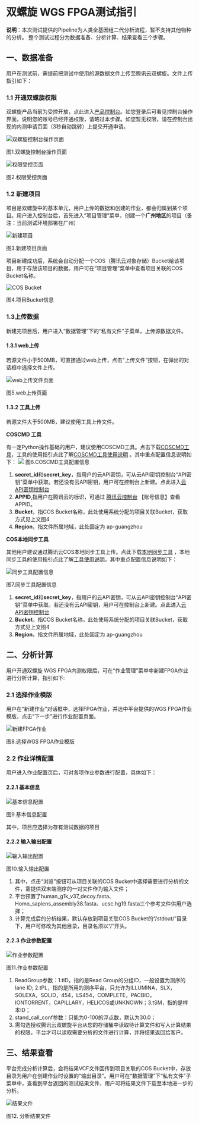 # 双螺旋 WGS FPGA测试指引 #
**说明**：本次测试提供的Pipeline为人类全基因组二代分析流程，暂不支持其他物种的分析。
整个测试过程分为数据准备、分析计算、结果查看三个步骤。
## 一、数据准备 ##
用户在测试前，需提前把测试中使用的源数据文件上传至腾讯云双螺旋。文件上传指引如下：
### 1.1 开通双螺旋权限 ###
双螺旋产品当前为受控开放，点此进入[产品控制台](https://console.cloud.tencent.com/helix)。如您登录后可看见控制台操作界面，说明您的账号已经开通权限，请略过本步骤。如您暂无权限，请在控制台出现的内测申请页面（3秒自动跳转）上提交开通申请。

![双螺旋控制台操作页面](https://mc.qcloudimg.com/static/img/5d6fe42b955323dbda84b521e07a95ef/image.png)

图1.双螺旋控制台操作页面

![权限受控页面](https://mc.qcloudimg.com/static/img/6ff612dcbbeb8b4ff58f598393f7e5e3/image.png)

图2.权限受控页面
### 1.2 新建项目 ###
项目是双螺旋中的基本单元，用户上传的数据和创建的作业，都会归属到某个项目。用户进入控制台后，首先进入“项目管理”菜单，创建一个**广州地区**的项目（备注：当前测试环境部署在广州）

![新建项目](https://mc.qcloudimg.com/static/img/adf15e5565d506f6afc4f5cdb3fb2a07/image.png)

图3.新建项目页面

项目新建成功后，系统会自动分配一个COS（腾讯云对象存储）Bucket给该项目，用于存放该项目的数据。用户可在“项目管理”菜单中查看项目关联的COS Bucket名称。

![COS Bucket](https://mc.qcloudimg.com/static/img/261f27ccb63523a651a0943be2771797/COS+Bucket.png)

图4.项目Bucket信息
### 1.3上传数据 ###
新建完项目后，用户进入“数据管理”下的“私有文件”子菜单，上传源数据文件。
#### 1.3.1 web上传 ####
若源文件小于500MB，可直接通过web上传，点击“上传文件”按钮，在弹出的对话框中选择文件上传。

![web上传文件页面](https://mc.qcloudimg.com/static/img/771a25660e72828e5e746973b4defb4f/image.png)

图5.web上传页面
#### 1.3.2 工具上传 ####

若源文件大于500MB，建议使用工具上传文件。

**COSCMD 工具**

有一定Python操作基础的用户，建议使用COSCMD工具。点击下载[COSCMD工具](https://github.com/tencentyun/coscmd)，工具的使用指引点此了解[COSCMD工具使用说明](https://cloud.tencent.com/document/product/436/10976)
。其中重点配置信息说明如下：
![](https://mc.qcloudimg.com/static/img/cb4a6d9006514cbc54e71fe6db395064/image.png)
图6.COSCMD工具配置信息

1. **secret_id**和**secret_key**，指用户的云API密钥，可从云API密钥控制台“API密钥”菜单中获取。若还没有云API密钥，用户可在控制台上新建。点此进入[云API密钥控制台](https://console.cloud.tencent.com/capi "API密钥")
2. **APPID**,指用户在腾讯云的标识，可通过 [腾讯云控制台](https://console.cloud.tencent.com/) 【账号信息】查看 APPID。
3. **Bucket**，指COS Bucket名称，此处使用系统分配的项目关联Bucket，获取方式见上文图4
4. **Region**，指文件所属地域，此处固定为 ap-guangzhou



**COS本地同步工具**

其他用户建议通过腾讯云COS本地同步工具上传。点此下载[本地同步工具](https://github.com/tencentyun/cos_sync_tools_v5 "COS同步工具")
，本地同步工具的使用指引点此了解[工具使用说明](https://cloud.tencent.com/document/product/436/7133 "本地同步工具使用说明")。其中重点配置信息说明如下：

![同步工具配置信息](https://mc.qcloudimg.com/static/img/fcafb9aa397b49c39b720430d27f2350/image.png)

图7.同步工具配置信息

1. **secret_id**和**secret_key**，指用户的云API密钥，可从云API密钥控制台“API密钥”菜单中获取。若还没有云API密钥，用户可在控制台上新建。点此进入[云API密钥控制台](https://console.cloud.tencent.com/capi "API密钥")
2. **Bucket**，指COS Bucket名称，此处使用系统分配的项目关联Bucket，获取方式见上文图4
3. **Region**，指文件所属地域，此处固定为 ap-guangzhou

## 二、分析计算 ##
用户开通双螺旋 WGS FPGA内测权限后，可在“作业管理”菜单中新建FPGA作业进行分析计算，指引如下:
### 2.1 选择作业模版 ###
用户在“新建作业”对话框中，选择FPGA作业，并选中平台提供的WGS FPGA作业模版，点击“下一步”进行作业配置页面。

![新建FPGA作业](https://mc.qcloudimg.com/static/img/cda1f8a4da89153700bc12037194e8bf/image.png)

图8.选择WGS FPGA作业模版
### 2.2 作业详情配置 ###
用户进入作业配置页后，可对各项作业参数进行配置，具体如下：
#### 2.2.1 基本信息 ####

![基本信息配置](https://mc.qcloudimg.com/static/img/02f8b81f6d81fb491f844ffe5eaebe51/image.png)

图9.基本信息配置

其中，项目应选择为存有测试数据的项目 
#### 2.2.2 输入输出配置 ####

![输入输出配置](https://mc.qcloudimg.com/static/img/e0a27275bb82c4bfedfb12636c9baf16/image.png)

图10.输入输出配置

1. 其中，点击“浏览”按钮可从项目关联的COS Bucket中选择需要进行分析的文件，需提供双末端测序的一对文件作为输入文件；
2. 平台预置了human_g1k_v37_decoy.fasta、Homo_sapiens_assembly38.fasta、ucsc.hg19.fasta三个参考文件供用户选择；
3. 计算完成后的分析结果，默认存放到项目关联COS Bucket的“/stdout/”目录下，用户可修改为其他目录，目录名须以“/”开头。
#### 2.2.3 作业参数配置 ####

![作业参数配置](https://mc.qcloudimg.com/static/img/fef8494116763e4110c365fc980837ee/image.png)

图11.作业参数配置

1. ReadGroup参数：1.tID，指的是Read Group的分组ID，一般设置为测序的lane ID; 2.tPL，指的是所用的测序平台，只允许为ILLUMINA，SLX，SOLEXA，SOLID，454，LS454，COMPLETE，PACBIO，IONTORRENT，CAPILLARY，HELICOS或UNKNOWN；3.tSM，指的是样本ID；
2. stand_call_conf参数：只能为0-100的浮点数，默认为30.0；
3. 需勾选授权腾讯云双螺旋平台从您的存储桶中读取待计算文件和写入计算结果的权限，平台才可以读取需要分析的文件进行计算，并将结果返回给客户。

## 三、结果查看 ##
平台完成分析计算后，会将结果VCF文件回传到项目关联的COS Bucket中，存放目录为用户在创建作业时设置的“输出目录”。用户可在“数据管理”下“私有文件”子菜单中，查看到平台返回的测试结果文件，用户可将结果文件下载至本地进一步的分析。

![结果文件](https://mc.qcloudimg.com/static/img/ea5af9d4fb694d40c26f84cae27a0d55/image.png)

图12. 分析结果文件
